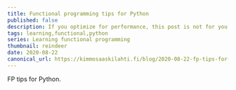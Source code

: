 ```yaml
---
title: Functional programming tips for Python
published: false
description: If you optimize for performance, this post is not for you
tags: learning,functional,python
series: Learning functional programming
thumbnail: reindeer
date: 2020-08-22
canonical_url: https://kimmosaaskilahti.fi/blog/2020-08-22-fp-tips-for-python/
---
```


FP tips for Python.
